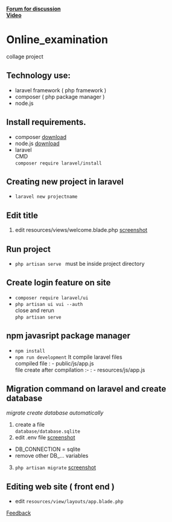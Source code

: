 [**Forum for discussion**](https://onlineexamination.createaforum.com/index.php) <br/>
[**Video**]()
# Online_examination
collage project
## Technology use:
* laravel framework ( php framework )
* composer ( php package manager )
* node.js

## Install requirements.

* composer
[download](https://getcomposer.org/download/)
* node.js
[download](https://nodejs.org/en/download/)
* laravel  <br/>
   CMD <br/>
   ```composer require laravel/install ```
## Creating new project in laravel
* ``` laravel new projectname ``` 

## Edit title 
1. edit resources/views/welcome.blade.php [screenshot](screenshots/change_title.png)

## Run project
* ```php artisan serve ``` must be inside project directory 

## Create login feature on site
* ```composer require laravel/ui ``` 
* ```php artisan ui vui --auth ```  <br/>
close and rerun <br/>
```php artisan serve ``` 

## npm javasript package manager
* ``` npm install ```
* ``` npm run development ``` It compile laravel files <br/>
compiled file : - public/js/app.js <br/>
file create after compilation :-  : - resources/js/app.js <br/>

## **Migration** command on laravel and create database
_migrate create database automatically_
1. create a file </br>
   ```database/database.sqlite``` 
2. edit .env file [screenshot](screenshots/set_env.png)
* DB_CONNECTION = sqlite
* remove other DB_... variables
3. ``` php artisan migrate ``` [screenshot](screenshots/migrate.png)

## Editing web site ( front end )
* edit ``` resources/view/layouts/app.blade.php ``` <br/>

[Feedback](https://forms.gle/12pF2caPSDd8ZLm56)



